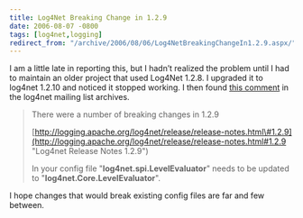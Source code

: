 ```yaml
---
title: Log4Net Breaking Change in 1.2.9
date: 2006-08-07 -0800
tags: [log4net,logging]
redirect_from: "/archive/2006/08/06/Log4NetBreakingChangeIn1.2.9.aspx/"
---
```


I am a little late in reporting this, but I hadn’t realized the problem
until I had to maintain an older project that used Log4Net 1.2.8. I
upgraded it to log4net 1.2.10 and noticed it stopped working. I then
found [this
comment](http://mail-archives.apache.org/mod_mbox/logging-log4net-user/200506.mbox/%3CDDEB64C8619AC64DBC074208B046611C7692D5@kronos.neoworks.co.uk%3E "comment")
in the log4net mailing list archives.

> There were a number of breaking changes in 1.2.9
>
> [http://logging.apache.org/log4net/release/release-notes.html\#1.2.9](http://logging.apache.org/log4net/release/release-notes.html#1.2.9 "Log4net Release Notes 1.2.9")
>
> In your config file "**log4net.spi.LevelEvaluator**" needs to be
> updated to "**log4net.Core.LevelEvaluator**".

I hope changes that would break existing config files are far and few
between.

